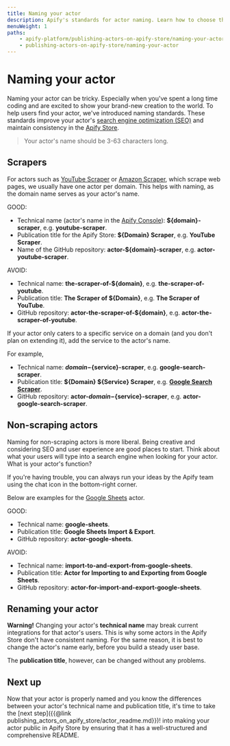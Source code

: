 ```yaml
---
title: Naming your actor
description: Apify's standards for actor naming. Learn how to choose the right name for scraping and non-scraping actors and how to optimize your actor for search engines.
menuWeight: 1
paths:
    - apify-platform/publishing-actors-on-apify-store/naming-your-actor
    - publishing-actors-on-apify-store/naming-your-actor
---
```


# [](#naming-your-actor) Naming your actor

Naming your actor can be tricky. Especially when you've spent a long time coding and are excited to show your brand-new creation to the world. To help users find your actor, we've introduced naming standards. These standards improve your actor's [search engine optimization (SEO)](https://en.wikipedia.org/wiki/Search_engine_optimization) and maintain consistency in the [Apify Store](https://apify.com/store).

> Your actor's name should be 3-63 characters long.

## [](#scrapers) Scrapers

For actors such as [YouTube Scraper](https://apify.com/bernardo/youtube-scraper) or [Amazon Scraper](https://apify.com/vaclavrut/amazon-crawler), which scrape web pages, we usually have one actor per domain. This helps with naming, as the domain name serves as your actor's name.

GOOD:

- Technical name (actor's name in the [Apify Console](https://console.apify.com)): **${domain}-scraper**, e.g. **youtube-scraper**.
- Publication title for the Apify Store: **${Domain} Scraper**, e.g. **YouTube Scraper**.
- Name of the GitHub repository: **actor-${domain}-scraper**, e.g. **actor-youtube-scraper**.

AVOID:

- Technical name: **the-scraper-of-${domain}**, e.g. **the-scraper-of-youtube**.
- Publication title: **The Scraper of ${Domain}**, e.g. **The Scraper of YouTube**.
- GitHub repository: **actor-the-scraper-of-${domain}**, e.g. **actor-the-scraper-of-youtube**.

If your actor only caters to a specific service on a domain (and you don't plan on extending it), add the service to the actor's name.

For example,

- Technical name: **${domain}-${service}-scraper**, e.g. **google-search-scraper**.
- Publication title: **${Domain} ${Service} Scraper**, e.g. [**Google Search Scraper**](https://apify.com/apify/google-search-scraper).
- GitHub repository: **actor-${domain}-${service}-scraper**, e.g. **actor-google-search-scraper**.

## [](#non-scraping-actors) Non-scraping actors

Naming for non-scraping actors is more liberal. Being creative and considering SEO and user experience are good places to start. Think about what your users will type into a search engine when looking for your actor. What is your actor's function?

If you're having trouble, you can always run your ideas by the Apify team using the chat icon in the bottom-right corner.

Below are examples for the [Google Sheets](https://apify.com/lukaskrivka/google-sheets) actor.

GOOD:

- Technical name: **google-sheets**.
- Publication title: **Google Sheets Import & Export**.
- GitHub repository: **actor-google-sheets**.

AVOID:

- Technical name: **import-to-and-export-from-google-sheets**.
- Publication title: **Actor for Importing to and Exporting from Google Sheets**.
- GitHub repository: **actor-for-import-and-export-google-sheets**.

## [](#renaming-your-actor) Renaming your actor

**Warning!** Changing your actor's **technical name** may break current integrations for that actor's users. This is why some actors in the Apify Store don't have consistent naming. For the same reason, it is best to change the actor's name early, before you build a steady user base.

The **publication title**, however, can be changed without any problems.

## [](#next) Next up

Now that your actor is properly named and you know the differences between your actor's technical name and publication title, it's time to take the [next step]({{@link publishing_actors_on_apify_store/actor_readme.md}})! into making your actor public in Apify Store by ensuring that it has a well-structured and comprehensive README.
